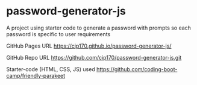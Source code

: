 # password-generator-js
A project using starter code to generate a password with prompts so each password is specific to user requirements

GitHub Pages URL
https://cip170.github.io/password-generator-js/

GitHub Repo URL
https://github.com/cip170/password-generator-js.git

Starter-code (HTML, CSS, JS) used
https://github.com/coding-boot-camp/friendly-parakeet

